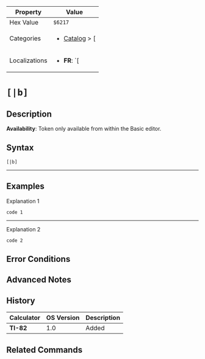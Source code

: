 | Property      | Value |
|---------------|-------|
| Hex Value     | `$6217`|
| Categories    | <ul><li>[Catalog](../categories/Catalog.md) > [[](../categories/Catalog.md#[)</li></ul> |
| Localizations | <ul><li><b>FR</b>: `[|b]`</li></ul> |

# `[|b]`

## Description



<b>Availability</b>: Token only available from within the Basic editor.

## Syntax
`[|b]`

<hr>

## Examples

Explanation 1
```ti-basic
code 1
```
---
Explanation 2
```ti-basic
code 2
```

## Error Conditions


## Advanced Notes


## History
| Calculator | OS Version | Description |
|------------|------------|-------------|
| <b>TI-82</b> | 1.0 | Added

## Related Commands

    